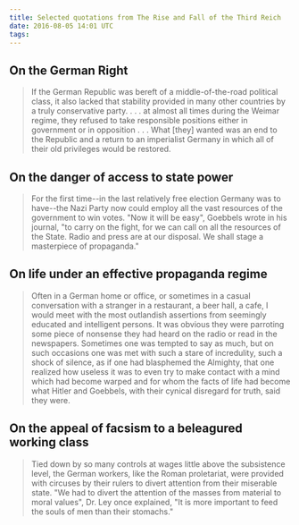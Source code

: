 ```yaml
---
title: Selected quotations from The Rise and Fall of the Third Reich
date: 2016-08-05 14:01 UTC
tags:
---
```


## On the German Right

> If the German Republic was bereft of a middle-of-the-road political class, it
also lacked that stability provided in many other countries by a truly
conservative party. . . . at almost all times during the Weimar regime, they
refused to take responsible positions either in government or in opposition . .
. What [they] wanted was an end to the Republic and a return to an imperialist
Germany in which all of their old privileges would be restored.


## On the danger of access to state power

> For the first time--in the last relatively free election Germany was to
have--the Nazi Party now could employ all the vast resources of the government
to win votes.  "Now it will be easy", Goebbels wrote in his journal, "to carry
on the fight, for we can call on all the resources of the State.  Radio and
press are at our disposal.  We shall stage a masterpiece of propaganda."


## On life under an effective propaganda regime

> Often in a German home or office, or sometimes in a casual conversation with a
stranger in a restaurant, a beer hall, a cafe, I would meet with the most
outlandish assertions from seemingly educated and intelligent persons.  It was
obvious they were parroting some piece of nonsense they had heard on the radio
or read in the newspapers.  Sometimes one was tempted to say as much, but on
such occasions one was met with such a stare of incredulity, such a shock of
silence, as if one had blasphemed the Almighty, that one realized how useless it
was to even try to make contact with a mind which had become warped and for
whom the facts of life had become what Hitler and Goebbels, with their cynical
disregard for truth, said they were.


## On the appeal of facsism to a beleagured working class

> Tied down by so many controls at wages little above the subsistence level, the
German workers, like the Roman proletariat, were provided with circuses by their
rulers to divert attention from their miserable state.  "We had to divert the
attention of the masses from material to moral values", Dr. Ley once explained,
"It is more important to feed the souls of men than their stomachs."



